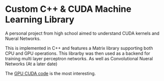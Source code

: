 # Custom C++ & CUDA Machine Learning Library

A personal project from high school aimed to understand CUDA kernels and Nueral Networks.

This is implemented in C++ and features a Matrix library supporting both CPU and GPU operations.
This librarby was then used as a backend for training multi layer perceptron networks. As well as Convolutional Nueral Networks (At a later date)

The [GPU CUDA code](https://github.com/William-Baker/MLib/blob/main/GPUMatrix.cu) is the most interesting.
